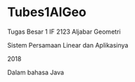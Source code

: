 # Tubes1AlGeo
Tugas Besar 1 IF 2123 Aljabar Geometri

Sistem Persamaan Linear dan Aplikasinya

2018

Dalam bahasa Java
